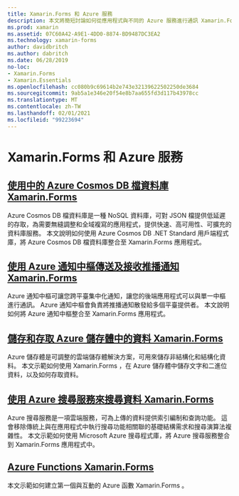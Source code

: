 ```yaml
---
title: Xamarin.Forms 和 Azure 服務
description: 本文將簡短討論如何從應用程式與不同的 Azure 服務進行通訊 Xamarin.Forms 。
ms.prod: xamarin
ms.assetid: 07C60A42-A9E1-4DD0-8874-BD9487DC3EA2
ms.technology: xamarin-forms
author: davidbritch
ms.author: dabritch
ms.date: 06/28/2019
no-loc:
- Xamarin.Forms
- Xamarin.Essentials
ms.openlocfilehash: cc080b9c69614b2e743e32139622502250de3684
ms.sourcegitcommit: 9ab5a1e346e20f54e8b7aa655fd3d117b43978cc
ms.translationtype: MT
ms.contentlocale: zh-TW
ms.lasthandoff: 02/01/2021
ms.locfileid: "99223694"
---
```

# <a name="no-locxamarinforms-and-azure-services"></a>Xamarin.Forms 和 Azure 服務

## <a name="consume-an-azure-cosmos-db-document-database-in-no-locxamarinforms"></a>[使用中的 Azure Cosmos DB 檔資料庫 Xamarin.Forms](azure-cosmosdb.md)

Azure Cosmos DB 檔資料庫是一種 NoSQL 資料庫，可對 JSON 檔提供低延遲的存取，為需要無縫調整和全域複寫的應用程式，提供快速、高可用性、可擴充的資料庫服務。 本文說明如何使用 Azure Cosmos DB .NET Standard 用戶端程式庫，將 Azure Cosmos DB 檔資料庫整合至 Xamarin.Forms 應用程式。

## <a name="send-and-receive-push-notifications-with-azure-notification-hubs-and-no-locxamarinforms"></a>[使用 Azure 通知中樞傳送及接收推播通知 Xamarin.Forms](/azure/developer/mobile-apps/notification-hubs-backend-service-xamarin-forms)

Azure 通知中樞可讓您跨平臺集中化通知，讓您的後端應用程式可以與單一中樞進行通訊。 Azure 通知中樞會負責將推播通知散發給多個平臺提供者。 本文說明如何將 Azure 通知中樞整合至 Xamarin.Forms 應用程式。

## <a name="store-and-access-data-in-azure-storage-from-no-locxamarinforms"></a>[儲存和存取 Azure 儲存體中的資料 Xamarin.Forms](azure-storage.md)

Azure 儲存體是可調整的雲端儲存體解決方案，可用來儲存非結構化和結構化資料。 本文示範如何使用 Xamarin.Forms ，在 Azure 儲存體中儲存文字和二進位資料，以及如何存取資料。

## <a name="search-data-with-azure-search-and-no-locxamarinforms"></a>[使用 Azure 搜尋服務來搜尋資料 Xamarin.Forms](azure-search.md)

Azure 搜尋服務是一項雲端服務，可為上傳的資料提供索引編制和查詢功能。 這會移除傳統上與在應用程式中執行搜尋功能相關聯的基礎結構需求和搜尋演算法複雜性。 本文示範如何使用 Microsoft Azure 搜尋程式庫，將 Azure 搜尋服務整合到 Xamarin.Forms 應用程式中。

## <a name="azure-functions-with-no-locxamarinforms"></a>[Azure Functions Xamarin.Forms](azure-functions.md)

本文示範如何建立第一個與互動的 Azure 函數 Xamarin.Forms 。
